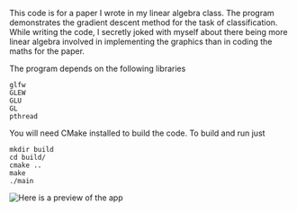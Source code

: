 This code is for a paper I wrote in my linear algebra class. The program demonstrates the gradient descent method for the task of classification. While writing the code, I secretly joked with myself about there being more linear algebra involved in implementing the graphics than in coding the maths for the paper.

The program depends on the following libraries

```
glfw
GLEW
GLU
GL
pthread
```

You will need CMake installed to build the code.
To build and run just

```
mkdir build
cd build/
cmake ..
make
./main
```

![Here is a preview of the app](demo.gif)

